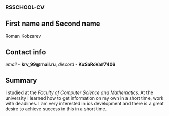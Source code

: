 ### RSSCHOOL-CV
## First name and Second name

Roman Kobzarev

## Contact info

_email_ - __krv_99@mail.ru__, _discord_ - __KoSaRoVa#7406__

## Summary

I studied at the _Faculty of Computer Science and Mathematics._  At the university I learned how to get information on my own in a short time, work with deadlines. I am very interested in ios development and there is a great desire to achieve success in this in a short time.